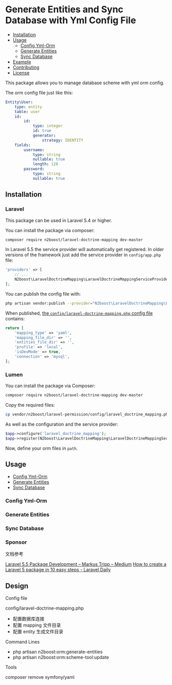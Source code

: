 # Generate Entities and Sync Database with Yml Config File

* [Installation](#installation)
* [Usage](#usage)
  * [Config Yml-Orm](#config-yml-orm)
  * [Generate Entities](#generate-entities)
  * [Sync Database](#sync-database)
* [Example](#example) 
* [Contributing](#contributing)
* [License](#license)

This package allows you to manage database scheme with yml orm config.

The orm config file just like this:

```yaml
Entity\User:
    type: entity
    table: user
    id:
        id:
            type: integer
            id: true
            generator:
                strategy: IDENTITY
    fields:
        username:
            type: string
            nullable: true
            length: 128
        password:
            type: string
            nullable: true
```

## Installation

### Laravel

This package can be used in Laravel 5.4 or higher.

You can install the package via composer:

``` bash
composer require n2boost/laravel-doctrine-mapping dev-master
```

In Laravel 5.5 the service provider will automatically get registered. In older versions of the framework just add the service provider in `config/app.php` file:

```php
'providers' => [
    // ...
    N2boost\LaravelDoctrineMapping\LaravelDoctrineMappingServiceProvider::class,
];
```

You can publish the config file with:

```bash
php artisan vendor:publish --provider="N2boost\LaravelDoctrineMapping\LaravelDoctrineMappingServiceProvider::class" --tag="config"
```

When published, [the `config/laravel-doctrine-mapping.php` config file](https://github.com/spatie/laravel-permission/blob/master/config/permission.php) contains:

```php
return [
    'mapping_type' => 'yaml',
    'mapping_file_dir' => '',
    'entities_file_dir' => '',
    'profile' => 'local',
    'isDevMode' => true,
    'connection' => 'mysql',
];
```

### Lumen

You can install the package via Composer:

``` bash
composer require n2boost/laravel-doctrine-mapping dev-master
```

Copy the required files:

```bash
cp vendor/n2boost/laravel-permission/config/laravel_doctrine_mapping.php config/laravel-doctrine-mapping.php
```

As well as the configuration and the service provider:

```php
$app->configure('laravel_doctrine_mapping');
$app->register(N2boost\LaravelDoctrineMapping\LaravelDoctrineMappingServiceProvider::class);
```

Now, define your orm files in `path`.


## Usage

* [Config Yml-Orm](#config-yml-orm)
* [Generate Entities](#generate-entities)
* [Sync Database](#sync-database)

### Config Yml-Orm

### Generate Entities

### Sync Database

### Sponsor

文档参考

[Laravel 5.5 Package Development – Markus Tripp – Medium](https://medium.com/@markustripp/laravel-5-5-package-development-e72f3e7a8f38)
[How to create a Laravel 5 package in 10 easy steps - Laravel Daily](https://laraveldaily.com/how-to-create-a-laravel-5-package-in-10-easy-steps/)

## Design

Config file

config/laravel-doctrine-mapping.php
- 配置数据库连接
- 配置 mapping 文件目录
- 配置 entity 生成文件目录

Command Lines

- php artisan n2boost:orm:generate-entities
- php artisan n2boost:orm:scheme-tool:update

Tools 

composer remove symfony/yaml